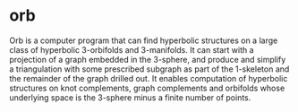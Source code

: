 orb
===

Orb is a computer program that can find hyperbolic structures on a large class of hyperbolic 3-orbifolds and 3-manifolds. It can start with a projection of a graph embedded in the 3-sphere, and produce and simplify a triangulation with some prescribed subgraph as part of the 1-skeleton and the remainder of the graph drilled out. It enables computation of hyperbolic structures on knot complements, graph complements and orbifolds whose underlying space is the 3-sphere minus a finite number of points.
